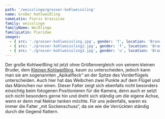 ```yaml
---
path: '/weisslinge/grosser-kohlweissling'
name: Großer Kohlweißling
nameLatin: Pieris brassicae
family: weisslinge
familyName: Weißlinge
familyLatin: Pieridae
images:
  - { src: './grosser-kohlweissling.jpg', gender: 'f', location: 'Brandenburg, Grünhof', author: Georg, date: '2016-07-31' }
  - { src: './grosser-kohlweissling2.jpg', gender: 'f', location: 'Brandenburg, Grünhof', author: Georg, date: '2016-07-31' }
  - { src: './grosser-kohlweissling3.jpg', gender: 'u', location: 'Brandenburg, Grünhof', author: Georg, date: '2016-05-14' }
---
```


Der große Kohlweißling ist jetzt ohne Größenvergleich von seinem kleinen Bruder, dem [Kleinen Kohlweißling](/weisslinge/kleiner-kohlweissling), kaum zu unterscheiden, jedoch kann man sie am sogenannten „Apikalfleck“ an der Spitze des Vorderflügels unterscheiden. Auch hier hat das Weibchen zwei Punkte auf dem Flügel und das Männchen nur einen. Dieser Falter zeigt sich ebenfalls nicht besonders einsichtig beim fotogenen Positionieren für die Kamera, denn auch er setzt sich nicht besonders gerne hin und dreht sich ständig um die eigene Achse, wenn er denn mal Nektar tanken möchte. Für uns jedenfalls, waren es immer die Falter „mit Sockenschuss“, da sie wie die Verrückten ständig durch die Gegend flattern.
